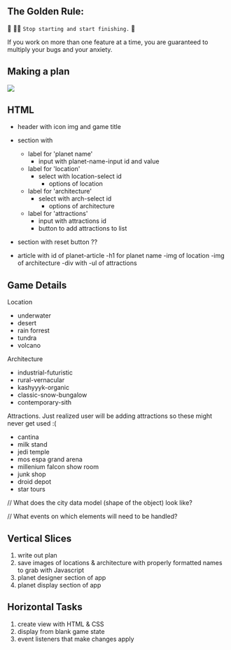 ## The Golden Rule:

🦸 🦸‍♂️ `Stop starting and start finishing.` 🏁

If you work on more than one feature at a time, you are guaranteed to multiply your bugs and your anxiety.

## Making a plan

![](assets/wireframe.png)

## HTML

-   header with icon img and game title
-   section with
    -   label for 'planet name'
        -   input with planet-name-input id and value
    -   label for 'location'
        -   select with location-select id
            -   options of location
    -   label for 'architecture'
        -   select with arch-select id
            -   options of architecture
    -   label for 'attractions'
        -   input with attractions id
        -   button to add attractions to list
-   section with reset button ??

-   article with id of planet-article
    -h1 for planet name
    -img of location
    -img of architecture
    -div with
    -ul of attractions

## Game Details

Location

-   underwater
-   desert
-   rain forrest
-   tundra
-   volcano

Architecture

-   industrial-futuristic
-   rural-vernacular
-   kashyyyk-organic
-   classic-snow-bungalow
-   contemporary-sith

Attractions. Just realized user will be adding attractions so these might never get used :(

-   cantina
-   milk stand
-   jedi temple
-   mos espa grand arena
-   millenium falcon show room
-   junk shop
-   droid depot
-   star tours

// What does the city data model (shape of the object) look like?

// What events on which elements will need to be handled?

## Vertical Slices

1. write out plan
2. save images of locations & architecture with properly formatted names to grab with Javascript
3. planet designer section of app
4. planet display section of app

## Horizontal Tasks

1. create view with HTML & CSS
2. display from blank game state
3. event listeners that make changes apply
